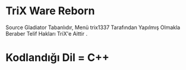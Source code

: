# TriX Ware Reborn 
 Source Gladiator Tabanlıdır, Menü trix1337 Tarafından Yapılmış Olmakla Beraber Telif Hakları TriX'e Aittir . 
 
# Kodlandığı Dil = C++


